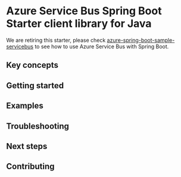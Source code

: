 # Azure Service Bus Spring Boot Starter client library for Java

We are retiring this starter, please check [azure-spring-boot-sample-servicebus](https://github.com/Azure-Samples/azure-spring-boot-samples/tree/main/servicebus/azure-spring-boot-sample-servicebus/README.md) to see how to use Azure Service Bus with Spring Boot. 

## Key concepts
## Getting started
## Examples
## Troubleshooting
## Next steps
## Contributing
